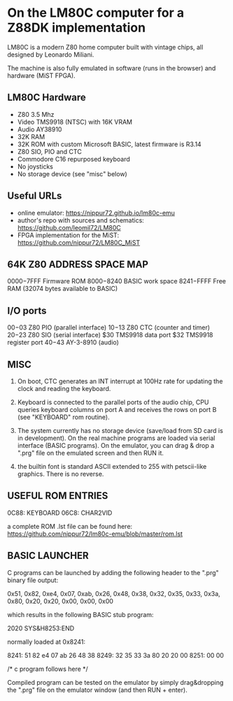 # On the LM80C computer for a Z88DK implementation

LM80C is a modern Z80 home computer built with vintage
chips, all designed by Leonardo Miliani.

The machine is also fully emulated in software (runs in the browser)
and hardware (MiST FPGA).

## LM80C Hardware

- Z80 3.5 Mhz
- Video TMS9918 (NTSC) with 16K VRAM
- Audio AY38910
- 32K RAM
- 32K ROM with custom Microsoft BASIC, latest firmware is R3.14
- Z80 SIO, PIO and CTC
- Commodore C16 repurposed keyboard
- No joysticks
- No storage device (see "misc" below)

## Useful URLs

- online emulator: https://nippur72.github.io/lm80c-emu
- author's repo with sources and schematics: https://github.com/leomil72/LM80C
- FPGA implementation for the MiST: https://github.com/nippur72/LM80C_MiST

## 64K Z80 ADDRESS SPACE MAP

$0000-$7FFF Firmware ROM
$8000-$8240 BASIC work space
$8241-$FFFF Free RAM (32074 bytes available to BASIC)

## I/O ports

$00-$03   Z80 PIO (parallel interface)
$10-$13   Z80 CTC (counter and timer)
$20-$23   Z80 SIO (serial interface)
$30       TMS9918 data port
$32       TMS9918 register port
$40-$43   AY-3-8910 (audio)

## MISC

1) On boot, CTC generates an INT interrupt at 100Hz rate for updating
the clock and reading the keyboard.

2) Keyboard is connected to the parallel ports of the audio chip,
CPU queries keyboard columns on port A and receives the rows on port B
(see "KEYBOARD" rom routine).

3) The system currently has no storage device (save/load from SD card is
in development). On the real machine programs are loaded via serial
interface (BASIC programs). On the emulator, you can drag & drop a ".prg"
file on the emulated screen and then RUN it.

4) the builtin font is standard ASCII extended to 255 with petscii-like
graphics. There is no reverse.

## USEFUL ROM ENTRIES

0C88: KEYBOARD
06C8: CHAR2VID

a complete ROM .lst file can be found here:
https://github.com/nippur72/lm80c-emu/blob/master/rom.lst

## BASIC LAUNCHER

C programs can be launched by adding the following header
to the ".prg" binary file output:

0x51, 0x82, 0xe4, 0x07, 0xab, 0x26, 0x48, 0x38,
0x32, 0x35, 0x33, 0x3a, 0x80, 0x20, 0x20, 0x00,
0x00, 0x00

which results in the following BASIC stub program:

2020 SYS&H8253:END

normally loaded at 0x8241:

8241: 51 82 e4 07 ab 26 48 38
8249: 32 35 33 3a 80 20 20 00
8251: 00 00

/* c program follows here */

Compiled program can be tested on the emulator by simply drag&dropping
the ".prg" file on the emulator window (and then RUN + enter).
